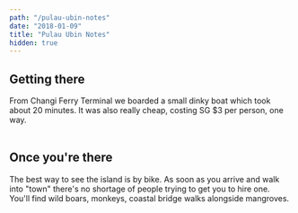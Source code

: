 ```yaml
---
path: "/pulau-ubin-notes"
date: "2018-01-09"
title: "Pulau Ubin Notes"
hidden: true
---
```

## Getting there

From Changi Ferry Terminal we boarded a small dinky boat which took about 20 minutes. It was also really cheap, costing SG $3 per person, one way.
<br></br>

## Once you're there

The best way to see the island is by bike. As soon as you arrive and walk into "town" there's no shortage of people trying to get you to hire one. You'll find wild boars, monkeys, coastal bridge walks alongside mangroves.

